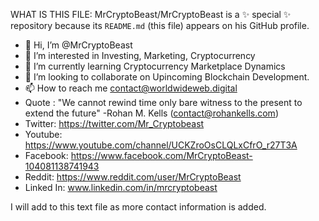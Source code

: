 WHAT IS THIS FILE: MrCryptoBeast/MrCryptoBeast is a ✨ special ✨ repository because its `README.md` (this file) appears on his GitHub profile.


- 👋 Hi, I’m @MrCryptoBeast
- 👀 I’m interested in Investing, Marketing, Cryptocurrency
- 🌱 I’m currently learning Cryptocurrency Marketplace Dynamics
- 💞️ I’m looking to collaborate on Upincoming Blockchain Development.
- 📫 How to reach me contact@worldwideweb.digital
- Quote : "We cannot rewind time only bare witness to the present to extend the future" -Rohan M. Kells (contact@rohankells.com)
- Twitter: https://twitter.com/Mr_Cryptobeast
- Youtube: https://www.youtube.com/channel/UCKZroOsCLQLxCfrO_r27T3A
- Facebook: https://www.facebook.com/MrCryptoBeast-104081138741943
- Reddit: https://www.reddit.com/user/MrCryptoBeast
- Linked In:  www.linkedin.com/in/mrcryptobeast

I will add to this text file as more contact information is added. 

